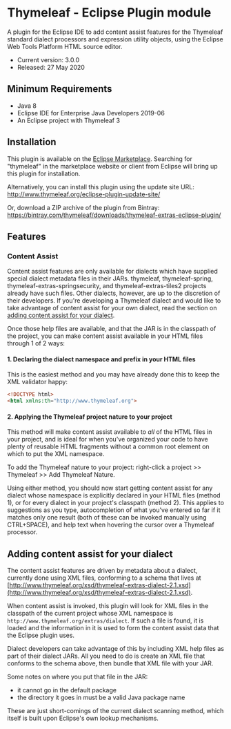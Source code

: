
Thymeleaf - Eclipse Plugin module
=================================

A plugin for the Eclipse IDE to add content assist features for the Thymeleaf
standard dialect processors and expression utility objects, using the Eclipse
Web Tools Platform HTML source editor.

 - Current version: 3.0.0
 - Released: 27 May 2020


Minimum Requirements
--------------------

 - Java 8
 - Eclipse IDE for Enterprise Java Developers 2019-06
 - An Eclipse project with Thymeleaf 3


Installation
------------

This plugin is available on the [Eclipse Marketplace](http://marketplace.eclipse.org/content/thymeleaf-plugin-eclipse).
Searching for "thymeleaf" in the marketplace website or client from Eclipse
will bring up this plugin for installation.

Alternatively, you can install this plugin using the update site URL:
http://www.thymeleaf.org/eclipse-plugin-update-site/

Or, download a ZIP archive of the plugin from Bintray:
https://bintray.com/thymeleaf/downloads/thymeleaf-extras-eclipse-plugin/


Features
--------

### Content Assist

Content assist features are only available for dialects which have supplied
special dialect metadata files in their JARs.  thymeleaf, thymeleaf-spring,
thymeleaf-extras-springsecurity, and thymeleaf-extras-tiles2 projects already
have such files.  Other dialects, however, are up to the discretion of their
developers.  If you're developing a Thymeleaf dialect and would like to take
advantage of content assist for your own dialect, read the section on
[adding content assist for your dialect](#adding-content-assist-for-your-dialect).

Once those help files are available, and that the JAR is in the classpath of the
project, you can make content assist available in your HTML files through 1 of 2
ways:

#### 1. Declaring the dialect namespace and prefix in your HTML files

This is the easiest method and you may have already done this to keep the XML
validator happy:

```html
<!DOCTYPE html>
<html xmlns:th="http://www.thymeleaf.org">
```

#### 2. Applying the Thymeleaf project nature to your project

This method will make content assist available to _all_ of the HTML files in
your project, and is ideal for when you've organized your code to have plenty of
reusable HTML fragments without a common root element on which to put the XML
namespace.

To add the Thymeleaf nature to your project: right-click a project >> Thymeleaf >>
Add Thymeleaf Nature.

Using either method, you should now start getting content assist for any dialect
whose namespace is explicitly declared in your HTML files (method 1), or for
every dialect in your project's classpath (method 2).  This applies to
suggestions as you type, autocompletion of what you've entered so far if it
matches only one result (both of these can be invoked manually using CTRL+SPACE),
and help text when hovering the cursor over a Thymeleaf processor.


Adding content assist for your dialect
--------------------------------------

The content assist features are driven by metadata about a dialect, currently
done using XML files, conforming to a schema that lives at
[http://www.thymeleaf.org/xsd/thymeleaf-extras-dialect-2.1.xsd](http://www.thymeleaf.org/xsd/thymeleaf-extras-dialect-2.1.xsd).

When content assist is invoked, this plugin will look for XML files in the
classpath of the current project whose XML namespace is `http://www.thymeleaf.org/extras/dialect`.
If such a file is found, it is loaded and the information in it is used to form
the content assist data that the Eclipse plugin uses.

Dialect developers can take advantage of this by including XML help files as
part of their dialect JARs.  All you need to do is create an XML file that
conforms to the schema above, then bundle that XML file with your JAR.

Some notes on where you put that file in the JAR:

 - it cannot go in the default package
 - the directory it goes in must be a valid Java package name

These are just short-comings of the current dialect scanning method, which
itself is built upon Eclipse's own lookup mechanisms.
